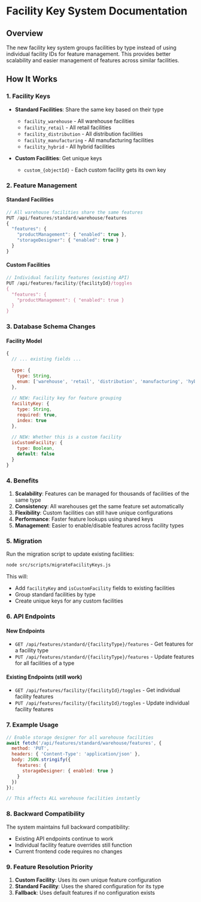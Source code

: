# Facility Key System Documentation

## Overview
The new facility key system groups facilities by type instead of using individual facility IDs for feature management. This provides better scalability and easier management of features across similar facilities.

## How It Works

### 1. Facility Keys
- **Standard Facilities**: Share the same key based on their type
  - `facility_warehouse` - All warehouse facilities
  - `facility_retail` - All retail facilities  
  - `facility_distribution` - All distribution facilities
  - `facility_manufacturing` - All manufacturing facilities
  - `facility_hybrid` - All hybrid facilities

- **Custom Facilities**: Get unique keys
  - `custom_{objectId}` - Each custom facility gets its own key

### 2. Feature Management

#### Standard Facilities
```javascript
// All warehouse facilities share the same features
PUT /api/features/standard/warehouse/features
{
  "features": {
    "productManagement": { "enabled": true },
    "storageDesigner": { "enabled": true }
  }
}
```

#### Custom Facilities  
```javascript
// Individual facility features (existing API)
PUT /api/features/facility/{facilityId}/toggles
{
  "features": {
    "productManagement": { "enabled": true }
  }
}
```

### 3. Database Schema Changes

#### Facility Model
```javascript
{
  // ... existing fields ...
  
  type: {
    type: String,
    enum: ['warehouse', 'retail', 'distribution', 'manufacturing', 'hybrid', 'custom']
  },
  
  // NEW: Facility key for feature grouping
  facilityKey: {
    type: String,
    required: true,
    index: true
  },
  
  // NEW: Whether this is a custom facility
  isCustomFacility: {
    type: Boolean,
    default: false
  }
}
```

### 4. Benefits

1. **Scalability**: Features can be managed for thousands of facilities of the same type
2. **Consistency**: All warehouses get the same feature set automatically
3. **Flexibility**: Custom facilities can still have unique configurations
4. **Performance**: Faster feature lookups using shared keys
5. **Management**: Easier to enable/disable features across facility types

### 5. Migration

Run the migration script to update existing facilities:
```bash
node src/scripts/migrateFacilityKeys.js
```

This will:
- Add `facilityKey` and `isCustomFacility` fields to existing facilities
- Group standard facilities by type
- Create unique keys for any custom facilities

### 6. API Endpoints

#### New Endpoints
- `GET /api/features/standard/{facilityType}/features` - Get features for a facility type
- `PUT /api/features/standard/{facilityType}/features` - Update features for all facilities of a type

#### Existing Endpoints (still work)
- `GET /api/features/facility/{facilityId}/toggles` - Get individual facility features
- `PUT /api/features/facility/{facilityId}/toggles` - Update individual facility features

### 7. Example Usage

```javascript
// Enable storage designer for all warehouse facilities
await fetch('/api/features/standard/warehouse/features', {
  method: 'PUT',
  headers: { 'Content-Type': 'application/json' },
  body: JSON.stringify({
    features: {
      storageDesigner: { enabled: true }
    }
  })
});

// This affects ALL warehouse facilities instantly
```

### 8. Backward Compatibility

The system maintains full backward compatibility:
- Existing API endpoints continue to work
- Individual facility feature overrides still function
- Current frontend code requires no changes

### 9. Feature Resolution Priority

1. **Custom Facility**: Uses its own unique feature configuration
2. **Standard Facility**: Uses the shared configuration for its type
3. **Fallback**: Uses default features if no configuration exists
